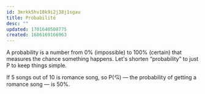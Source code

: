 ```yaml
---
id: 3mrkk5hv18k9i2j38j1sgau
title: Probabilité
desc: ""
updated: 1701640508775
created: 1686169166963
---
```


A probability is a number from 0% (impossible) to 100% (certain) that measures
the chance something happens. Let's shorten “probability” to just P to keep
things simple.

If 5 songs out of 10 is romance song, so P(💘) — the probability of getting a
romance song — is 50%.
